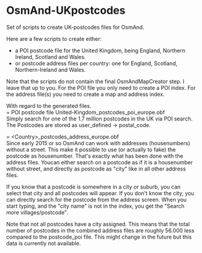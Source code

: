# OsmAnd-UKpostcodes
Set of scripts to create UK-postcodes files for OsmAnd.

Here are a few scripts to create either:
- a POI postcode file for the United Kingdom, being England, Northern Ireland, Scotland and Wales.
- or postcode address files per country: one for England, Scotland, Northern-Ireland and Wales.

Note that the scripts do not contain the final OsmAndMapCreator step. I leave that up to you. For the POI file you only need to create a POI index. For the address file(s) you need to create a map and address index.



With regard to the generated files.<br> 
= POI postcode file United-Kingdom_postcodes_poi_europe.obf<br>
Simply search for one of the 1.7 million postcodes in the UK via POI search.
The Postcodes are stored as user_defined -> postal_code.


= \<Country\>_postcodes_address_europe.obf<br>
Since early 2015 or so OsmAnd can work with addresses (housenumbers) without a street. This make it possible to use (or actually to fake) the postcode as housenumber. That's exactly what has been done with the address files. Youcan either search on a postcode as if it is a housenumber without street, and directly as postcode as "city" like in all other address files.

If you know that a postcode is somewhere in a city or suburb, you can select that city and all postcodes will appear. If you don't know the city, you can directly search for the postcode from the address screen. When you start typing, and the "city name" is not in the index, you get the "Search more villages/postcode".

Note that not all postcodes have a city assigned. This means that the total number of postcodes in the combined address files are roughly 56.000 less compared to the postcode_poi file. This might change in the future but this data is currently not available.
